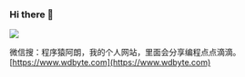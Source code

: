 ### Hi there 👋 

![](https://github-readme-stats.vercel.app/api?username=niumoo&show_icons=true&theme=Gradient)

微信搜：程序猿阿朗，我的个人网站，里面会分享编程点点滴滴。[https://www.wdbyte.com](https://www.wdbyte.com)
